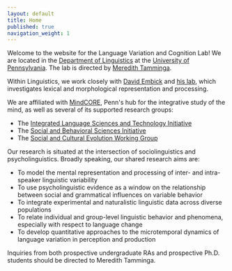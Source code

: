 ```yaml
---
layout: default
title: Home
published: true
navigation_weight: 1
---
```



Welcome to the website for the Language Variation and Cognition Lab! We are located in the [Department of Linguistics](https://www.ling.upenn.edu/) at the [University of Pennsylvania](https://www.upenn.edu/). The lab is directed by [Meredith Tamminga](http://meredithtamminga.com/).

Within Linguistics, we work closely with [David Embick](https://www.ling.upenn.edu/~embick/) and [his lab](http://web.sas.upenn.edu/embick-lab/), which investigates lexical and morphological representation and processing.

We are affiliated with [MindCORE](https://mindcore.sas.upenn.edu/), Penn's hub for the integrative study of the mind, as well as several of its supported research groups: 
* The [Integrated Language Sciences and Technology Initiative](http://web.sas.upenn.edu/langscience/)
* The [Social and Behavioral Sciences Initiative](http://web.sas.upenn.edu/penn-sbsi/)
* The [Social and Cultural Evolution Working Group](https://web.sas.upenn.edu/scew/)

Our research is situated at the intersection of sociolinguistics and psycholinguistics. Broadly speaking, our shared research aims are:
* To model the mental representation and processing of inter- and intra-speaker linguistic variability
* To use psycholinguistic evidence as a window on the relationship between social and grammatical influences on variable behavior
* To integrate experimental and naturalistic linguistic data across diverse populations
* To relate individual and group-level linguistic behavior and phenomena, especially with respect to language change
* To develop quantitative approaches to the microtemporal dynamics of language variation in perception and production

Inquiries from both prospective undergraduate RAs and prospective Ph.D. students should be directed to Meredith Tamminga. 



